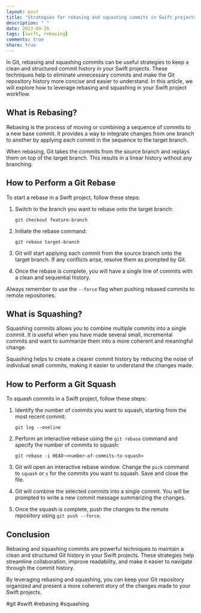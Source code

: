 ```yaml
---
layout: post
title: "Strategies for rebasing and squashing commits in Swift projects with Git"
description: " "
date: 2023-09-28
tags: [swift, rebasing]
comments: true
share: true
---
```


In Git, rebasing and squashing commits can be useful strategies to keep a clean and structured commit history in your Swift projects. These techniques help to eliminate unnecessary commits and make the Git repository history more concise and easier to understand. In this article, we will explore how to leverage rebasing and squashing in your Swift project workflow.

## What is Rebasing?

Rebasing is the process of moving or combining a sequence of commits to a new base commit. It provides a way to integrate changes from one branch to another by applying each commit in the sequence to the target branch.

When rebasing, Git takes the commits from the source branch and replays them on top of the target branch. This results in a linear history without any branching.

## How to Perform a Git Rebase

To start a rebase in a Swift project, follow these steps:

1. Switch to the branch you want to rebase onto the target branch: 
   ```
   git checkout feature-branch
   ```

2. Initiate the rebase command:
   ```
   git rebase target-branch
   ```

3. Git will start applying each commit from the source branch onto the target branch. If any conflicts arise, resolve them as prompted by Git.

4. Once the rebase is complete, you will have a single line of commits with a clean and sequential history. 

Always remember to use the `--force` flag when pushing rebased commits to remote repositories.

## What is Squashing?

Squashing commits allows you to combine multiple commits into a single commit. It is useful when you have made several small, incremental commits and want to summarize them into a more coherent and meaningful change.

Squashing helps to create a clearer commit history by reducing the noise of individual small commits, making it easier to understand the changes made.

## How to Perform a Git Squash

To squash commits in a Swift project, follow these steps:

1. Identify the number of commits you want to squash, starting from the most recent commit:
   ```
   git log --oneline
   ```

2. Perform an interactive rebase using the `git rebase` command and specify the number of commits to squash:
   ```
   git rebase -i HEAD~<number-of-commits-to-squash>
   ```

3. Git will open an interactive rebase window. Change the `pick` command to `squash` or `s` for the commits you want to squash. Save and close the file.

4. Git will combine the selected commits into a single commit. You will be prompted to write a new commit message summarizing the changes.

5. Once the squash is complete, push the changes to the remote repository using `git push --force`.

## Conclusion

Rebasing and squashing commits are powerful techniques to maintain a clean and structured Git history in your Swift projects. These strategies help streamline collaboration, improve readability, and make it easier to navigate through the commit history.

By leveraging rebasing and squashing, you can keep your Git repository organized and present a more coherent story of the changes made to your Swift projects.

#git #swift #rebasing #squashing